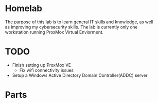 # Homelab
The purpose of this lab is to learn general IT skills and knowledge, as well as improving my cybersecurity skills.
The lab is currently only one workstation running ProxMox Virtual Enviorment.
# TODO
- Finish setting up ProxMox VE
  - Fix wifi connectivity issues
- Setup a Windows Active Directory Domain Controller(ADDC) server

# Parts
